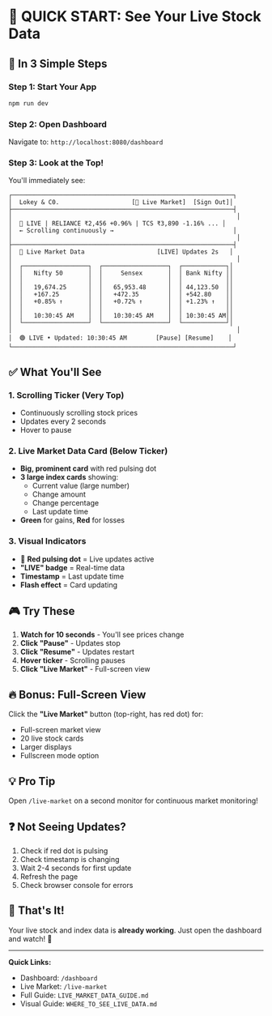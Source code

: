 # 🚀 QUICK START: See Your Live Stock Data

## 🎯 In 3 Simple Steps

### Step 1: Start Your App
```bash
npm run dev
```

### Step 2: Open Dashboard
Navigate to: `http://localhost:8080/dashboard`

### Step 3: Look at the Top!
You'll immediately see:

```
┌─────────────────────────────────────────────────────────────┐
│  Lokey & C0.                    [🔴 Live Market]  [Sign Out]│
├─────────────────────────────────────────────────────────────┤
│                                                              │
│  🔴 LIVE | RELIANCE ₹2,456 +0.96% | TCS ₹3,890 -1.16% ... │
│  ← Scrolling continuously →                                 │
│                                                              │
├─────────────────────────────────────────────────────────────┤
│  🔴 Live Market Data                    [LIVE] Updates 2s   │
│                                                              │
│  ┌──────────────────┐  ┌──────────────────┐  ┌────────────┐│
│  │   Nifty 50       │  │     Sensex       │  │ Bank Nifty ││
│  │                  │  │                  │  │            ││
│  │   19,674.25      │  │   65,953.48      │  │ 44,123.50  ││
│  │   +167.25        │  │   +472.35        │  │ +542.80    ││
│  │   +0.85% ↑       │  │   +0.72% ↑       │  │ +1.23% ↑   ││
│  │                  │  │                  │  │            ││
│  │   10:30:45 AM    │  │   10:30:45 AM    │  │ 10:30:45 AM││
│  └──────────────────┘  └──────────────────┘  └────────────┘│
│                                                              │
│  🟢 LIVE • Updated: 10:30:45 AM        [Pause] [Resume]    │
└─────────────────────────────────────────────────────────────┘
```

## ✅ What You'll See

### 1. Scrolling Ticker (Very Top)
- Continuously scrolling stock prices
- Updates every 2 seconds
- Hover to pause

### 2. Live Market Data Card (Below Ticker)
- **Big, prominent card** with red pulsing dot
- **3 large index cards** showing:
  - Current value (large number)
  - Change amount
  - Change percentage
  - Last update time
- **Green** for gains, **Red** for losses

### 3. Visual Indicators
- 🔴 **Red pulsing dot** = Live updates active
- **"LIVE" badge** = Real-time data
- **Timestamp** = Last update time
- **Flash effect** = Card updating

## 🎮 Try These

1. **Watch for 10 seconds** - You'll see prices change
2. **Click "Pause"** - Updates stop
3. **Click "Resume"** - Updates restart
4. **Hover ticker** - Scrolling pauses
5. **Click "Live Market"** - Full-screen view

## 🔥 Bonus: Full-Screen View

Click the **"Live Market"** button (top-right, has red dot) for:
- Full-screen market view
- 20 live stock cards
- Larger displays
- Fullscreen mode option

## 💡 Pro Tip

Open `/live-market` on a second monitor for continuous market monitoring!

## ❓ Not Seeing Updates?

1. Check if red dot is pulsing
2. Check timestamp is changing
3. Wait 2-4 seconds for first update
4. Refresh the page
5. Check browser console for errors

## 🎉 That's It!

Your live stock and index data is **already working**. Just open the dashboard and watch! 🚀

---

**Quick Links:**
- Dashboard: `/dashboard`
- Live Market: `/live-market`
- Full Guide: `LIVE_MARKET_DATA_GUIDE.md`
- Visual Guide: `WHERE_TO_SEE_LIVE_DATA.md`
